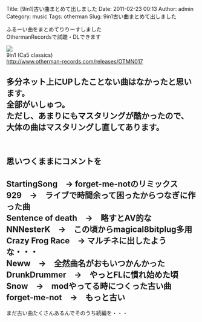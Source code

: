 Title: [9in1]古い曲まとめて出しました
Date: 2011-02-23 00:13
Author: admin
Category: music
Tags: otherman
Slug: 9in1古い曲まとめて出しました

ふるーい曲をまとめてりりーすしました  
OthermanRecordsで試聴・DLできます

![](http://ia700403.us.archive.org/5/items/OTMN017/9in1.png)  
9in1 (Ca5 classics)  
<http://www.otherman-records.com/releases/OTMN017>

多分ネット上にUPしたことない曲はなかったと思います。  
全部がいしゅつ。  
ただし、あまりにもマスタリングが酷かったので、  
大体の曲はマスタリングし直してあります。  
　  
　  
思いつくままにコメントを  
------------  
StartingSong　→ forget-me-notのリミックス  
929　→　ライブで時間余って困ったからつなぎに作った曲  
Sentence of death　→　略すとAV的な  
NNNesterK　→　この頃からmagical8bitplug多用  
Crazy Frog Race　→ マルチネに出したような・・・  
Neww　→　全然曲名がおもいつかんかった  
DrunkDrummer　→　やっとFLに慣れ始めた頃  
Snow　→　modやってる時につくった古い曲  
forget-me-not　→　もっと古い  
------------

まだ古い曲たくさんあるんでそのうち続編を・・・
